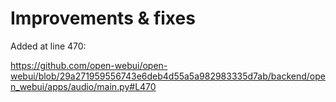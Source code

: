 # Improvements & fixes

Added at line 470:

<https://github.com/open-webui/open-webui/blob/29a271959556743e6deb4d55a5a982983335d7ab/backend/open_webui/apps/audio/main.py#L470>
